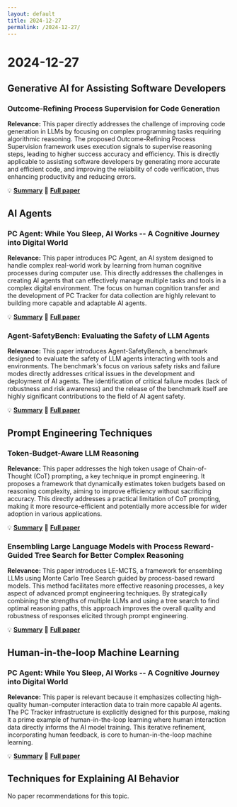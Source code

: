 ```yaml
---
layout: default
title: 2024-12-27
permalink: /2024-12-27/
---
```


# 2024-12-27

## Generative AI for Assisting Software Developers

### Outcome-Refining Process Supervision for Code Generation

**Relevance:** This paper directly addresses the challenge of improving code generation in LLMs by focusing on complex programming tasks requiring algorithmic reasoning.  The proposed Outcome-Refining Process Supervision framework uses execution signals to supervise reasoning steps, leading to higher success accuracy and efficiency. This is directly applicable to assisting software developers by generating more accurate and efficient code, and improving the reliability of code verification, thus enhancing productivity and reducing errors.

💡 **[Summary](2412.15118/)** 📄 **[Full paper](https://arxiv.org/pdf/2412.15118)**

## AI Agents

### PC Agent: While You Sleep, AI Works -- A Cognitive Journey into Digital World

**Relevance:** This paper introduces PC Agent, an AI system designed to handle complex real-world work by learning from human cognitive processes during computer use.  This directly addresses the challenges in creating AI agents that can effectively manage multiple tasks and tools in a complex digital environment. The focus on human cognition transfer and the development of PC Tracker for data collection are highly relevant to building more capable and adaptable AI agents.

💡 **[Summary](2412.17589/)** 📄 **[Full paper](https://arxiv.org/pdf/2412.17589)**

### Agent-SafetyBench: Evaluating the Safety of LLM Agents

**Relevance:** This paper introduces Agent-SafetyBench, a benchmark designed to evaluate the safety of LLM agents interacting with tools and environments.  The benchmark's focus on various safety risks and failure modes directly addresses critical issues in the development and deployment of AI agents.  The identification of critical failure modes (lack of robustness and risk awareness) and the release of the benchmark itself are highly significant contributions to the field of AI agent safety.

💡 **[Summary](2412.14470/)** 📄 **[Full paper](https://arxiv.org/pdf/2412.14470)**

## Prompt Engineering Techniques

### Token-Budget-Aware LLM Reasoning

**Relevance:** This paper addresses the high token usage of Chain-of-Thought (CoT) prompting, a key technique in prompt engineering.  It proposes a framework that dynamically estimates token budgets based on reasoning complexity, aiming to improve efficiency without sacrificing accuracy. This directly addresses a practical limitation of CoT prompting, making it more resource-efficient and potentially more accessible for wider adoption in various applications.

💡 **[Summary](2412.18547/)** 📄 **[Full paper](https://arxiv.org/pdf/2412.18547)**

### Ensembling Large Language Models with Process Reward-Guided Tree Search for Better Complex Reasoning

**Relevance:** This paper introduces LE-MCTS, a framework for ensembling LLMs using Monte Carlo Tree Search guided by process-based reward models. This method facilitates more effective reasoning processes, a key aspect of advanced prompt engineering techniques. By strategically combining the strengths of multiple LLMs and using a tree search to find optimal reasoning paths, this approach improves the overall quality and robustness of responses elicited through prompt engineering.

💡 **[Summary](2412.15797/)** 📄 **[Full paper](https://arxiv.org/pdf/2412.15797)**

## Human-in-the-loop Machine Learning

### PC Agent: While You Sleep, AI Works -- A Cognitive Journey into Digital World

**Relevance:** This paper is relevant because it emphasizes collecting high-quality human-computer interaction data to train more capable AI agents. The PC Tracker infrastructure is explicitly designed for this purpose, making it a prime example of human-in-the-loop learning where human interaction data directly informs the AI model training.  This iterative refinement, incorporating human feedback, is core to human-in-the-loop machine learning.

💡 **[Summary](2412.17589/)** 📄 **[Full paper](https://arxiv.org/pdf/2412.17589)**

## Techniques for Explaining AI Behavior

No paper recommendations for this topic.

